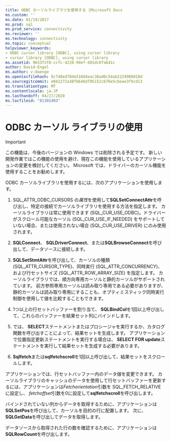 ```yaml
---
title: ODBC カーソルライブラリを使用する |Microsoft Docs
ms.custom: ''
ms.date: 01/19/2017
ms.prod: sql
ms.prod_service: connectivity
ms.reviewer: ''
ms.technology: connectivity
ms.topic: conceptual
helpviewer_keywords:
- ODBC cursor library [ODBC], using cursor library
- cursor library [ODBC], using cursor library
ms.assetid: 9653f2f8-ccfc-4220-99ef-601dc0fa641c
author: David-Engel
ms.author: v-daenge
ms.openlocfilehash: 8c740ed78de51684eac38ad0c54ab2224986018d
ms.sourcegitcommit: e042272a38fb646df05152c676e5cbeae3f9cd13
ms.translationtype: MT
ms.contentlocale: ja-JP
ms.lasthandoff: 04/27/2020
ms.locfileid: "81301403"
---
```

# <a name="using-the-odbc-cursor-library"></a>ODBC カーソル ライブラリの使用
> [!IMPORTANT]  
>  この機能は、今後のバージョンの Windows では削除される予定です。 新しい開発作業ではこの機能の使用を避け、現在この機能を使用しているアプリケーションの変更を検討してください。 Microsoft では、ドライバーのカーソル機能を使用することをお勧めします。  
  
 ODBC カーソルライブラリを使用するには、次のアプリケーションを使用します。  
  
1.  SQL_ATTR_ODBC_CURSORS の*属性*を使用して**SQLSetConnectAttr**を呼び出し、特定の接続でカーソルライブラリを使用する方法を指定します。 カーソルライブラリは常に使用できます (SQL_CUR_USE_ODBC)。ドライバーがスクロール可能なカーソル (SQL_CUR_USE_IF_NEEDED) をサポートしていない場合、または使用されない場合 (SQL_CUR_USE_DRIVER) にのみ使用されます。  
  
2.  **SQLConnect**、 **SQLDriverConnect**、または**SQLBrowseConnect**を呼び出して、データソースに接続します。  
  
3.  **SQLSetStmtAttr**を呼び出して、カーソルの種類 (SQL_ATTR_CURSOR_TYPE)、同時実行 (SQL_ATTR_CONCURRENCY)、および行セットサイズ (SQL_ATTR_ROW_ARRAY_SIZE) を指定します。 カーソルライブラリでは、順方向専用カーソルと静的カーソルがサポートされています。 前方参照専用カーソルは読み取り専用である必要がありますが、静的カーソルは読み取り専用にすることも、オプティミスティック同時実行制御を使用して値を比較することもできます。  
  
4.  1つ以上の行セットバッファーを割り当て、 **SQLBindCol**を1回以上呼び出して、これらのバッファーを結果セット列にバインドします。  
  
5.  では、 **SELECT**ステートメントまたはプロシージャを実行するか、カタログ関数を呼び出すことによって、結果セットを生成します。 アプリケーションで位置指定更新ステートメントを実行する場合は、 **SELECT FOR update**ステートメントを実行して結果セットを生成する必要があります。  
  
6.  **Sqlfetch**または**sqlfetchscroll**を1回以上呼び出して、結果セットをスクロールします。  
  
 アプリケーションでは、行セットバッファー内のデータ値を変更できます。 カーソルライブラリのキャッシュのデータを使用して行セットバッファーを更新するには、アプリケーションは*Fetchorientation*引数を SQL_FETCH_RELATIVE に設定し、 *fetchoffset*引数を0に設定して**sqlfetchscroll**を呼び出します。  
  
 バインドされていない列からデータを取得するために、アプリケーションは**SQLSetPos**を呼び出して、カーソルを目的の行に配置します。 次に、 **SQLGetData**を呼び出してデータを取得します。  
  
 データソースから取得された行の数を確認するために、アプリケーションは**SQLRowCount**を呼び出します。
